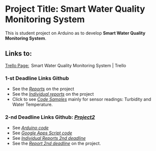 # Project Title:  Smart Water Quality Monitoring System

This is student project on Arduino as to develop **Smart Water Quality Monitoring System**.

## Links to:   

[Trello Page:](https://trello.com/b/AU3PxAXM/arduino-project-10)  Smart Water Quality Monitoring System | Trello 

### 1-st Deadline Links Github

- See the [*Reports*](https://github.com/Valeryschka/ArduinoWaterQualitySystem/tree/Reports) on the project
- See the [*Individual reports*](https://github.com/Valeryschka/ArduinoWaterQualitySystem/tree/IndividualReports
) on the project
- Click to see [*Code Samples*](https://github.com/Valeryschka/ArduinoWaterQualitySystem/tree/Arduino-Code) mainly for sensor readings: Turbidity and Water Temperature.

### 2-nd Deadline Links Github: [*Project2*](https://github.com/valerkahere/SmartWaterQualityMonitoringSystem/tree/Project2)

- See [*Arduino code*](https://github.com/valerkahere/ArduinoWaterQualitySystem/blob/Project2/ArduinoSpreadsheet.ino)
- See [*Google Apps Script code*](https://github.com/valerkahere/ArduinoWaterQualitySystem/blob/Project2/Code.gs)
- See [*Individual Reports 2nd deadline*](https://github.com/valerkahere/SmartWaterQualityMonitoringSystem/tree/Project2/IndividualReports)
- See the [*Report 2nd deadline*](https://github.com/valerkahere/SmartWaterQualityMonitoringSystem/tree/Project2/Report) on the project.
